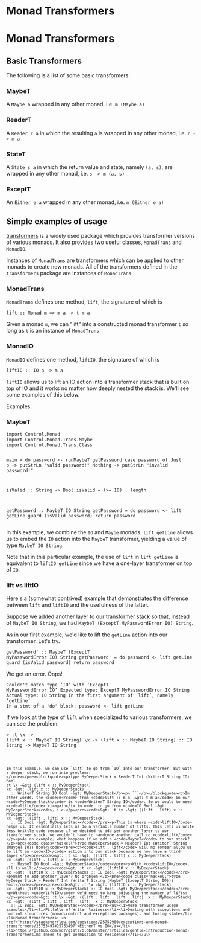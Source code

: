 # Monad Transformers

<!DOCTYPE html>
<h1>Monad Transformers</h1><h2>Basic Transformers</h2><p>The following is a list of some basic transformers:</p><h3>MaybeT</h3><p>A <code>Maybe a</code> wrapped in any other monad, i.e. <code>m (Maybe a)</code></p><h3>ReaderT</h3><p>A <code>Reader r a</code> in which the resulting <code>a</code> is wrapped in any other monad, i.e. <code>r -&gt; m a</code></p><h3>StateT</h3><p>A <code>State s a</code> in which the return value and state, namely <code>(a, s)</code>, are wrapped in any other monad, i.e. <code>s -&gt; m (a, s)</code></p><h3>ExceptT</h3><p>An <code>Either e a</code> wrapped in any other monad, i.e. <code>m (Either e a)</code></p><h2>Simple examples of usage</h2><p><a href="https://www.stackage.org/package/transformers">transformers</a> is a widely used package which provides transformer versions of various monads. It also provides two useful classes, <code>MonadTrans</code> and <code>MonadIO</code>.</p><p>Instances of <code>MonadTrans</code> are transformers which can be applied to other monads to create new monads. All of the transformers defined in the <code>transformers</code> package are instances of <code>MonadTrans</code>.</p><h3>MonadTrans</h3><p><code>MonadTrans</code> defines one method, <code>lift</code>, the signature of which is</p><pre><code class="haskell">lift :: Monad m =&gt; m a -&gt; t m a</code></pre><p>Given a monad <code>m</code>, we can "lift" into a constructed monad transformer <code>t</code> so long as <code>t</code> is an instance of <code>MonadTrans</code></p><h3>MonadIO</h3><p><code>MonadIO</code> defines one method, <code>liftIO</code>, the signature of which is</p><pre><code class="haskell">liftIO :: IO a -&gt; m a</code></pre><p><code>liftIO</code> allows us to lift an IO action into a transformer stack that is built on top of IO and it works no matter how deeply nested the stack is. We'll see some examples of this below.</p><p>Examples:</p><h3>MaybeT</h3><pre><code class="haskell">import Control.Monad 
import Control.Monad.Trans.Maybe 
import Control.Monad.Trans.Class 

main = do 
  password &lt;- runMaybeT getPassword
  case password of 
    Just p  -&gt; putStrLn "valid password!"
    Nothing -&gt; putStrLn "invalid password!"

isValid :: String -&gt; Bool
isValid = (&gt;= 10) . length

getPassword :: MaybeT IO String 
getPassword = do 
  password &lt;- lift getLine
  guard (isValid password)
  return password </code></pre><p>In this example, we combine the <code>IO</code> and <code>Maybe</code> monads. <code>lift getLine</code> allows us to embed the <code>IO</code> action into the <code>MaybeT</code> transformer, yielding a value of type <code>MaybeT IO String</code>.</p><p>Note that in this particular example, the use of <code>lift</code> in <code>lift getLine</code> is equivalent to <code>liftIO getLine</code> since we have a one-layer transformer on top of <code>IO</code>.</p><h3>lift vs liftIO</h3><p>Here's a (somewhat contrived) example that demonstrates the difference between <code>lift</code> and <code>liftIO</code> and the usefulness of the latter.</p><p>Suppose we added another layer to our transformer stack so that, instead of <code>MaybeT IO String</code>, we had <code>MaybeT (ExceptT MyPasswordError IO) String</code>.</p><p>As in our first example, we'd like to lift the <code>getLine</code> action into our transformer. Let's try.</p><pre><code class="haskell">getPassword' :: MaybeT (ExceptT MyPasswordError IO) String 
getPassword'  = do 
  password &lt;- lift getLine
  guard (isValid password)
  return password</code></pre><p>We get an error. Oops!</p><pre><code>Couldn't match type ‘IO’ with ‘ExceptT MyPasswordError IO’
Expected type: ExceptT MyPasswordError IO String
  Actual type: IO String
In the first argument of ‘lift’, namely ‘getLine’
In a stmt of a 'do' block: password &lt;- lift getLine</code></pre><p>If we look at the type of <code>lift</code> when specialized to various transformers, we can see the problem.</p><pre><code>&gt; :t \x -&gt; (lift x :: MaybeT IO String)
\x -&gt; (lift x :: MaybeT IO String) :: IO String -&gt; MaybeT IO String
``` 

In this example, we can use `lift` to go from `IO` into our transformer. But with a deeper stack, we run into problems:
</code></pre><blockquote><p>type MyDeeperStack = ReaderT Int (WriterT String IO) Bool
:t \x -&gt; (lift x :: MyDeeperStack)
\x -&gt; (lift x :: MyDeeperStack)
  :: WriterT String IO Bool -&gt; MyDeeperStack</p><p> ```</p></blockquote><p>In other words, the <code>m</code> from <code>lift :: m a -&gt; t m a</code> in our <code>MyDeeperStack</code> is <code>WriterT String IO</code>. So we would to need <code>lift</code> <i>again</i> in order to go from <code>IO Bool -&gt; MyDeeperStack</code>, i.e.</p><pre><code>&gt; :t \x -&gt; ((lift . lift) x :: MyDeeperStack)
\x -&gt; ((lift . lift) x :: MyDeeperStack)
  :: IO Bool -&gt; MyDeeperStack</code></pre><p>This is where <code>liftIO</code> helps us. It essentially lets us do a variable number of lifts. This lets us write less brittle code because if we decided to add yet another layer to our transformer stack, we wouldn't have to hardcode another call to <code>lift</code>.</p><p>As an example, what happens if we add a <code>MaybeT</code> to our stack?</p><pre><code class="haskell">type MyDeeperStack = ReaderT Int (WriterT String (MaybeT IO)) Bool</code></pre><p><code>lift . lift</code> will no longer allow us to lift an <code>IO</code> action into our stack because we now have a third layer.</p><pre><code>&gt; :t \x -&gt; ((lift . lift) x :: MyDeeperStack)
\x -&gt; ((lift . lift) x :: MyDeeperStack)
  :: MaybeT IO Bool -&gt; MyDeeperStack</code></pre><p>With <code>liftIO</code>, all is well:</p><pre><code>&gt; :t \x -&gt; (liftIO x :: MyDeeperStack)
\x -&gt; (liftIO x :: MyDeeperStack) :: IO Bool -&gt; MyDeeperStack</code></pre><p>Want to add another layer? No problem:</p><pre><code class="haskell">type MyDeeperStack = ReaderT Int (WriterT String (MaybeT (ExceptT String IO))) Bool</code></pre><pre><code>&gt; :t \x -&gt; (liftIO x :: MyDeeperStack)
\x -&gt; (liftIO x :: MyDeeperStack) :: IO Bool -&gt; MyDeeperStack</code></pre><p>Without <code>liftIO</code> we'd need to keep adjusting the number of lifts:</p><pre><code>&gt; :t \x -&gt; ((lift . lift . lift . lift)  x :: MyDeeperStack)
\x -&gt; ((lift . lift . lift . lift)  x :: MyDeeperStack)
  :: IO Bool -&gt; MyDeeperStack</code></pre><ul><li>More transformer usage examples</li><li>Pitfalls of Writer laziness</li><li>Dealing with exceptions and control structures (monad-control and exceptions packages), and losing state</li><li>Monad transformers: <a href="http://stackoverflow.com/questions/25752900/exceptions-and-monad-transformers/25753497#25753497">EitherT vs IO</a></li><li>https://github.com/kqr/gists/blob/master/articles/gentle-introduction-monad-transformers.md (need to get permission to relicense)</li></ul>